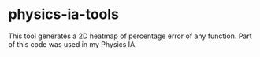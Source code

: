 # physics-ia-tools

This tool generates a 2D heatmap of percentage error of any function.
Part of this code was used in my Physics IA.